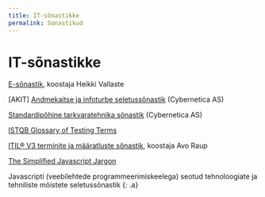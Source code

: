 ```yaml
---
title: IT-sõnastikke
permalink: Sonastikud
---
```


# IT-sõnastikke

[E-sõnastik](http://www.vallaste.ee/), koostaja Heikki Vallaste

[AKIT] [Andmekaitse ja infoturbe seletussõnastik](http://akit.cyber.ee/) (Cybernetica AS)

[Standardipõhine tarkvaratehnika sõnastik](http://stats.cyber.ee) (Cybernetica AS)

[ISTQB Glossary of Testing Terms](http://www.istqb.org/downloads/viewcategory/20.html)

[ITIL® V3 terminite ja määratluste sõnastik](http://www.itsmf.ee/itsmf/wp-content/uploads/2013/01/ITIL_V3_Glossary_100313.pdf), koostaja Avo Raup

[The Simplified Javascript Jargon](http://jargon.js.org/)

Javascripti (veebilehtede programmeerimiskeelega) seotud tehnoloogiate ja tehniliste mõistete seletussõnastik
{: .a}

